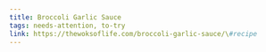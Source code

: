 ```yaml
---
title: Broccoli Garlic Sauce
tags: needs-attention, to-try
link: https://thewoksoflife.com/broccoli-garlic-sauce/\#recipe
---
```


